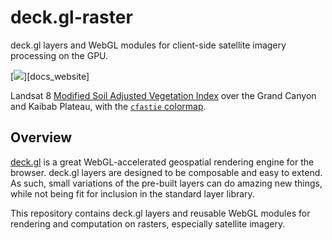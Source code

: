# deck.gl-raster

deck.gl layers and WebGL modules for client-side satellite imagery processing on the GPU.

[![](assets/images/msavi_grca_cfastie.jpg)][docs_website]

Landsat 8 [Modified Soil Adjusted Vegetation Index][msavi] over the Grand Canyon and Kaibab Plateau, with the [`cfastie` colormap][cfastie].

[msavi]: https://www.usgs.gov/land-resources/nli/landsat/landsat-modified-soil-adjusted-vegetation-index
[cfastie]: /colormaps

## Overview

[deck.gl](https://deck.gl) is a great WebGL-accelerated geospatial rendering
engine for the browser. deck.gl layers are designed to be composable and easy to
extend. As such, small variations of the pre-built layers can do amazing new
things, while not being fit for inclusion in the standard layer library.

This repository contains deck.gl layers and reusable WebGL modules for rendering
and computation on rasters, especially satellite imagery.
